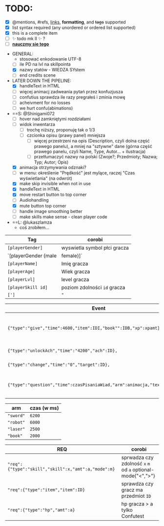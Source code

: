 
# TODO:
- [x] @mentions, #refs, [links](), **formatting**, and <del>tags</del> supported
- [x] list syntax required (any unordered or ordered list supported)
- [x] this is a complete item
- [ ] :sparkles: todo mk II :sparkles: ?
- [ ] [**nauczmy sie tego**](https://training.github.com/kit/downloads/github-git-cheat-sheet.pdf)
- GENERAL:
  - stosować enkodowanie UTF-8
  - [ ] ile PD na lvl na skillpointa
  - [x] nazwy statów - WIEDZA SYstem
  - [ ] end credits scene
- LATER DOWN THE PIPELINE:
  - [x] handleText in HTML
  - [ ] więcej animacj zadweania pytań przez konfuzjusza
  - [ ] confutius sprawdza ile razy pregrałeś i zminia mowę
  - [ ] acheivment for no losses
  - [ ] we hurt confu(abimations)
- ==S: @Shinigami072 
  - [ ] hover nad zamkniętymi rozdziałami
  - [ ] widok inwentarza
    - [ ] trochę niższy, proponuję tak o 1/3
    - [ ] czcionka opisu (prawy panel) mniejsza
	  - [ ] więcej przestrzeni na opis (Description, czyli dolna część prawego panelu), a mniej na "sztywne" dane (górna część prawego panelu, czyli Name, Type, Autor... + ilustracja)
	  - [ ] przetłumaczyć nazwy na polski (Zwoje?; Przedmioty; Nazwa; Typ; Autor; Opis)
  - [x] animacja otrzymywania odznaki?
  - [ ] w menu: określenie "Prędkość" jest mylące, raczej "Czas wyświetlania" (na odwrót)
  - [x] make skip invisible when not in use
  - [x] handleText in HTML
  - [x] move restart button to top corner
  - [ ] Audiohandling
  - [x] mute button top corner
  - [ ] handle image smoothing better
  - [ ] make skills make sense - clean player code
- ==L: @lukaszlamza
  - coś zrobiłem...

Tag|corobi
---|---
`[playerGender]` | wyswietla symbol płci gracza
`[playerGender {male|female}]` | zmaina tekstu w zalożności od płci gracza 
`[playerName]` | Imię gracza
`[playerAge]` | Wiek gracza
`[playerLvl]` | level gracza
`[playerSkill id]`| poziom zdolności `id` gracza 
`[']`| `"`

Event|corobi
---|---
`{"type":"give","time":4600,"item":IDI,"book"":IDB,"xp":xpamt},` | daj graczowi Item `IDI`, książkę `IDB`, `xpamt` Doświadczenia
`{"type":"unlockAch","time":"4200","ach":ID},` | odblokuj osiągnięcie `ID`
`{"type":"change","time":"0","target":ID},`| przeskocz do sceny `ID`
`{"type":"question","time":czasPisaniaWiad,"arm":animacja,"text":pytanie},`| zadaje pytanie z animacją (patrz tabela poniżej)

arm|czas (w ms)
---|---
`"sword"`|`6200`
`"robot"`|`6000`
`"laser"`|`2500`
`"book"`|`2000`

REQ|corobi
---|---
`"req":{"type":"skill","skill":x,"amt":a,"mode":m}`| sprwadza czy zdolność `x` `m` od `a` optional-mode{"<",">"}
`"req":{"type":"item","item":ID}`| sprawdza czy gracz ma przedmiot `ID`
`"req":{"type":"hp","amt":a}`| hp gracza > a tylko Confutest






